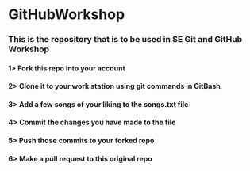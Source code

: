# GitHubWorkshop
### This is the repository that is to be used in SE Git and GitHub Workshop

#### 1> Fork this repo into your account

#### 2> Clone it to your work station using git commands in GitBash

#### 3> Add a few songs of your liking to the songs.txt file

#### 4> Commit the changes you have made to the file

#### 5> Push those commits to your forked repo

#### 6> Make a pull request to this original repo

